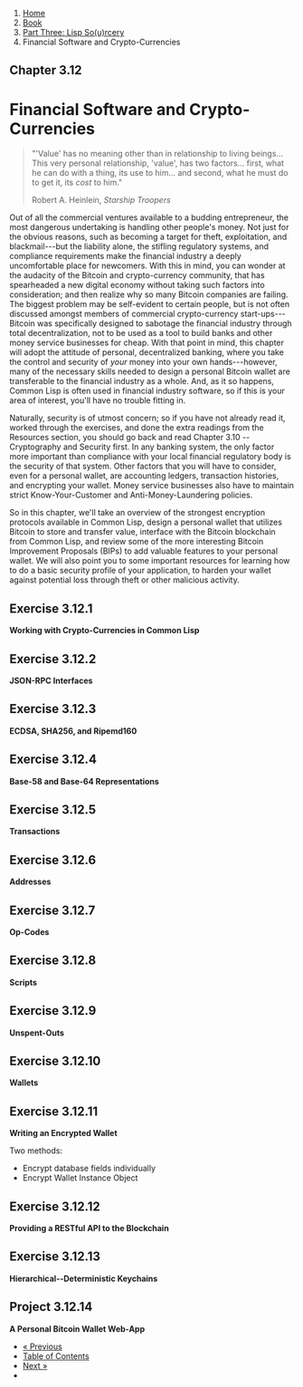 <ol class="breadcrumb">
  <li><a href="/">Home</a></li>
  <li><a href="/book/">Book</a></li>
  <li><a href="/book/3-00-00-overview/">Part Three: Lisp So(u)rcery</a></li>
  <li class="active">Financial Software and Crypto-Currencies</li>
</ol>

## Chapter 3.12

# Financial Software and Crypto-Currencies

> "'Value' has no meaning other than in relationship to living beings... This very personal relationship, 'value', has two factors... first, what he can do with a thing, its use to him... and second, what he must do to get it, its <em>cost</em> to him."
> <footer>Robert A. Heinlein, <em>Starship Troopers</em></footer>

Out of all the commercial ventures available to a budding entrepreneur, the most dangerous undertaking is handling other people's money.  Not just for the obvious reasons, such as becoming a target for theft, exploitation, and blackmail---but the liability alone, the stifling regulatory systems, and compliance requirements make the financial industry a deeply uncomfortable place for newcomers.  With this in mind, you can wonder at the audacity of the Bitcoin and crypto-currency community, that has spearheaded a new digital economy without taking such factors into consideration; and then realize why so many Bitcoin companies are failing.  The biggest problem may be self-evident to certain people, but is not often discussed amongst members of commercial crypto-currency start-ups---Bitcoin was specifically designed to sabotage the financial industry through total decentralization, not to be used as a tool to build banks and other money service businesses for cheap.  With that point in mind, this chapter will adopt the attitude of personal, decentralized banking, where you take the control and security of *your* money into your own hands---however, many of the necessary skills needed to design a personal Bitcoin wallet are transferable to the financial industry as a whole.  And, as it so happens, Common Lisp is often used in financial industry software, so if this is your area of interest, you'll have no trouble fitting in.

Naturally, security is of utmost concern; so if you have not already read it, worked through the exercises, and done the extra readings from the Resources section, you should go back and read Chapter 3.10 -- Cryptography and Security first.  In any banking system, the only factor more important than compliance with your local financial regulatory body is the security of that system.  Other factors that you will have to consider, even for a personal wallet, are accounting ledgers, transaction histories, and encrypting your wallet.  Money service businesses also have to maintain strict Know-Your-Customer and Anti-Money-Laundering policies.

So in this chapter, we'll take an overview of the strongest encryption protocols available in Common Lisp, design a personal wallet that utilizes Bitcoin to store and transfer value, interface with the Bitcoin blockchain from Common Lisp, and review some of the more interesting Bitcoin Improvement Proposals (BIPs) to add valuable features to your personal wallet.  We will also point you to some important resources for learning how to do a basic security profile of your application, to harden your wallet against potential loss through theft or other malicious activity.

## Exercise 3.12.1

**Working with Crypto-Currencies in Common Lisp**

## Exercise 3.12.2

**JSON-RPC Interfaces**

## Exercise 3.12.3

**ECDSA, SHA256, and Ripemd160**

## Exercise 3.12.4

**Base-58 and Base-64 Representations**

## Exercise 3.12.5

**Transactions**

## Exercise 3.12.6

**Addresses**

## Exercise 3.12.7

**Op-Codes**

## Exercise 3.12.8

**Scripts**

## Exercise 3.12.9

**Unspent-Outs**

## Exercise 3.12.10

**Wallets**

## Exercise 3.12.11

**Writing an Encrypted Wallet**

Two methods:

* Encrypt database fields individually
* Encrypt Wallet Instance Object

## Exercise 3.12.12

**Providing a RESTful API to the Blockchain**

## Exercise 3.12.13

**Hierarchical--Deterministic Keychains**

## Project 3.12.14

**A Personal Bitcoin Wallet Web-App**

<ul class="pager">
  <li class="previous"><a href="/book/3-11-00-cryptosec/">&laquo; Previous</a></li>
  <li><a href="/book/">Table of Contents</a></li>
  <li class="next"><a href="/book/3-13-00-scientific-computing/">Next &raquo;</a><li>
</ul>
